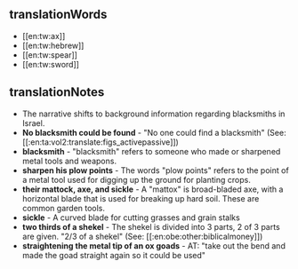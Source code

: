 ## translationWords

* [[en:tw:ax]]
* [[en:tw:hebrew]]
* [[en:tw:spear]]
* [[en:tw:sword]]

## translationNotes

* The narrative shifts to background information regarding blacksmiths in Israel.
* **No blacksmith could be found** - "No one could find a blacksmith" (See: [[:en:ta:vol2:translate:figs_activepassive]])
* **blacksmith** - "blacksmith" refers to someone who made or sharpened metal tools and weapons.
* **sharpen his plow points** - The words "plow points" refers to the point of a metal tool used for digging up the ground for planting crops.
* **their mattock, axe, and sickle** - A "mattox" is broad-bladed axe, with a horizontal blade that is used for breaking up hard soil. These are common garden tools.
* **sickle** - A curved blade for cutting grasses and grain stalks
* **two thirds of a shekel** - The shekel is divided into 3 parts, 2 of 3 parts are given. "2/3 of a shekel" (See: [[:en:obe:other:biblicalmoney]])
* **straightening the metal tip of an ox goads** - AT: "take out the bend and made the goad straight again so it could be used"
